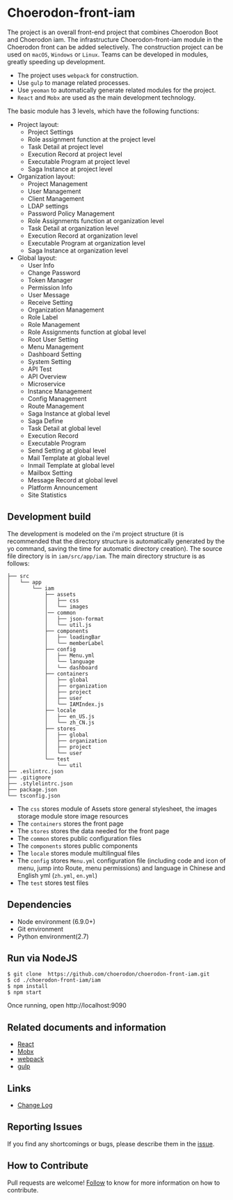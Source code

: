 # Choerodon-front-iam 

The project is an overall front-end project that combines Choerodon Boot and Choerodon iam. The infrastructure Choerodon-front-iam module in the Choerodon front can be added selectively. The construction project can be used on `macOS`, `Windows` or `Linux`. Teams can be developed in modules, greatly speeding up development.

 * The project uses `webpack` for construction.
 * Use `gulp` to manage related processes.
 * Use `yeoman` to automatically generate related modules for the project.
 * `React` and `Mobx` are used as the main development technology.

The basic module has 3 levels, which have the following functions:

 * Project layout:
    * Project Settings
    * Role assignment function at the project level
    * Task Detail at project level
    * Execution Record at project level
    * Executable Program at project level
    * Saga Instance at project level
 * Organization layout:
    * Project Management
    * User Management
    * Client Management
    * LDAP settings
    * Password Policy Management
    * Role Assignments function at organization level
    * Task Detail at organization level
    * Execution Record at organization level
    * Executable Program at organization level
    * Saga Instance at organization level
 * Global layout:
    * User Info
    * Change Password
    * Token Manager
    * Permission Info
    * User Message
    * Receive Setting
    * Organization Management
    * Role Label
    * Role Management
    * Role Assignments function at global level
    * Root User Setting
    * Menu Management
    * Dashboard Setting
    * System Setting
    * API Test
    * API Overview
    * Microservice
    * Instance Management
    * Config Management
    * Route Management
    * Saga Instance at global level
    * Saga Define
    * Task Detail at global level
    * Execution Record
    * Executable Program
    * Send Setting at global level
    * Mail Template at global level
    * Inmail Template at global level
    * Mailbox Setting
    * Message Record at global level
    * Platform Announcement
    * Site Statistics
    
   
## Development build

The development is modeled on the i'm project structure (it is recommended that the directory structure is automatically generated by the yo command, saving the time for automatic directory creation). The source file directory is in `iam/src/app/iam`. The main directory structure is as follows:


    ├── src
    │   └── app
    │       └── iam
    │           ├── assets
    │           │   ├── css
    │           │   └── images
    │           │── common     
    │           │   ├── json-format
    │           │   └── util.js
    │           ├── components
    │           │   ├── loadingBar
    │           │   └── memberLabel
    │           ├── config
    │           │   ├── Menu.yml
    │           │   └── language
    │           │   └── dashboard
    │           ├── containers
    │           │   ├── global
    │           │   ├── organization
    │           │   ├── project
    │           │   ├── user
    │           │   └── IAMIndex.js
    │           ├── locale
    │           │   ├── en_US.js
    │           │   └── zh_CN.js
    │           ├── stores
    │           │   ├── global
    │           │   ├── organization
    │           │   ├── project
    │           │   └── user
    │           └── test
    │               └── util
    ├── .eslintrc.json
    ├── .gitignore
    ├── .stylelintrc.json    
    ├── package.json 
    └── tsconfig.json
     


* The `css` stores module of Assets store general stylesheet, the images storage module store image resources
* The `containers` stores the front page
* The `stores` stores the data needed for the front page
* The `common` stores public configuration files
* The `components` stores public components
* The `locale` stores module multilingual files
* The `config` stores `Menu.yml` configuration file (including code and icon of  menu, jump into Route, menu permissions) and language in Chinese and English yml (`zh.yml`, `en.yml`)
* The `test` stores test files

## Dependencies

* Node environment (6.9.0+)
* Git environment
* Python environment(2.7)

## Run via NodeJS

```
$ git clone  https://github.com/choerodon/choerodon-front-iam.git
$ cd ./choerodon-front-iam/iam
$ npm install
$ npm start
```

Once running, open http://localhost:9090

## Related documents and information

* [React](https://reactjs.org)
* [Mobx](https://github.com/mobxjs/mobx)
* [webpack](https://webpack.docschina.org)
* [gulp](https://gulpjs.com)

## Links

* [Change Log](./CHANGELOG.zh-CN.md)

## Reporting Issues
If you find any shortcomings or bugs, please describe them in the  [issue](https://github.com/choerodon/choerodon/issues/new?template=issue_template.md).

## How to Contribute
Pull requests are welcome! [Follow](https://github.com/choerodon/choerodon/blob/master/CONTRIBUTING.md) to know for more information on how to contribute.
